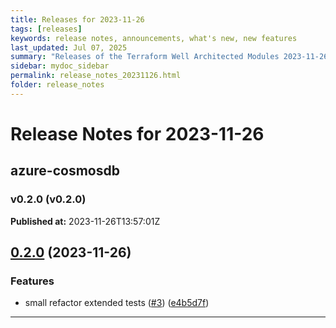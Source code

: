```yaml
---
title: Releases for 2023-11-26
tags: [releases]
keywords: release notes, announcements, what's new, new features
last_updated: Jul 07, 2025
summary: "Releases of the Terraform Well Architected Modules 2023-11-26"
sidebar: mydoc_sidebar
permalink: release_notes_20231126.html
folder: release_notes
---
```


# Release Notes for 2023-11-26

## azure-cosmosdb
### v0.2.0 (v0.2.0)
**Published at:** 2023-11-26T13:57:01Z

## [0.2.0](https://github.com/CloudNationHQ/terraform-azure-cosmosdb/compare/v0.1.0...v0.2.0) (2023-11-26)


### Features

* small refactor extended tests ([#3](https://github.com/CloudNationHQ/terraform-azure-cosmosdb/issues/3)) ([e4b5d7f](https://github.com/CloudNationHQ/terraform-azure-cosmosdb/commit/e4b5d7f9ff32bcee5b0d973a8e97f7ce990a4436))

---


